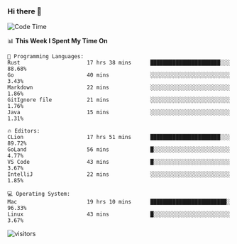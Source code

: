 ### Hi there 👋

<!--
**CrazyCollin/crazycollin** is a ✨ _special_ ✨ repository because its `README.md` (this file) appears on your GitHub profile.

Here are some ideas to get you started:

- 🔭 I’m currently working on ...
- 🌱 I’m currently learning ...
- 👯 I’m looking to collaborate on ...
- 🤔 I’m looking for help with ...
- 💬 Ask me about ...
- 📫 How to reach me: ...
- 😄 Pronouns: ...
- ⚡ Fun fact: ...
-->

<!--START_SECTION:waka-->
![Code Time](http://img.shields.io/badge/Code%20Time-32%20hrs%2014%20mins-blue)

📊 **This Week I Spent My Time On** 

```text
💬 Programming Languages: 
Rust                     17 hrs 38 mins      ██████████████████████░░░   88.68% 
Go                       40 mins             ░░░░░░░░░░░░░░░░░░░░░░░░░   3.43% 
Markdown                 22 mins             ░░░░░░░░░░░░░░░░░░░░░░░░░   1.86% 
GitIgnore file           21 mins             ░░░░░░░░░░░░░░░░░░░░░░░░░   1.76% 
Java                     15 mins             ░░░░░░░░░░░░░░░░░░░░░░░░░   1.31%

🔥 Editors: 
CLion                    17 hrs 51 mins      ██████████████████████░░░   89.72% 
GoLand                   56 mins             █░░░░░░░░░░░░░░░░░░░░░░░░   4.77% 
VS Code                  43 mins             █░░░░░░░░░░░░░░░░░░░░░░░░   3.67% 
IntelliJ                 22 mins             ░░░░░░░░░░░░░░░░░░░░░░░░░   1.85%

💻 Operating System: 
Mac                      19 hrs 10 mins      ████████████████████████░   96.33% 
Linux                    43 mins             █░░░░░░░░░░░░░░░░░░░░░░░░   3.67%

```


<!--END_SECTION:waka-->


![visitors](https://visitor-badge.glitch.me/badge?page_id=crazycollin.crazycollin&left_color=green&right_color=red)
